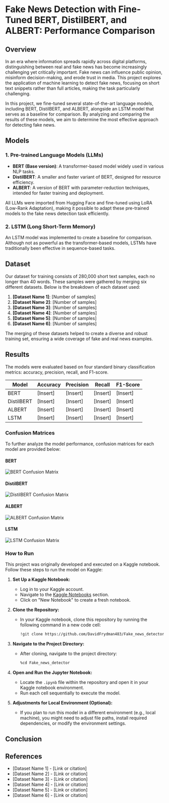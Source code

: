 # Fake News Detection with Fine-Tuned BERT, DistilBERT, and ALBERT: Performance Comparison

## Overview

In an era where information spreads rapidly across digital platforms, distinguishing between real and fake news has become increasingly challenging yet critically important. Fake news can influence public opinion, misinform decision-making, and erode trust in media. This project explores the application of machine learning to detect fake news, focusing on short text snippets rather than full articles, making the task particularly challenging.

In this project, we fine-tuned several state-of-the-art language models, including BERT, DistilBERT, and ALBERT, alongside an LSTM model that serves as a baseline for comparison. By analyzing and comparing the results of these models, we aim to determine the most effective approach for detecting fake news.

## Models

### 1. Pre-trained Language Models (LLMs)
- **BERT (Base version)**: A transformer-based model widely used in various NLP tasks.
- **DistilBERT**: A smaller and faster variant of BERT, designed for resource efficiency.
- **ALBERT**: A version of BERT with parameter-reduction techniques, intended for faster training and deployment.

All LLMs were imported from Hugging Face and fine-tuned using LoRA (Low-Rank Adaptation), making it possible to adapt these pre-trained models to the fake news detection task efficiently.

### 2. LSTM (Long Short-Term Memory)
An LSTM model was implemented to create a baseline for comparison. Although not as powerful as the transformer-based models, LSTMs have traditionally been effective in sequence-based tasks.

## Dataset

Our dataset for training consists of 280,000 short text samples, each no longer than 40 words. These samples were gathered by merging six different datasets. Below is the breakdown of each dataset used:

1. **[Dataset Name 1]**: [Number of samples]
2. **[Dataset Name 2]**: [Number of samples]
3. **[Dataset Name 3]**: [Number of samples]
4. **[Dataset Name 4]**: [Number of samples]
5. **[Dataset Name 5]**: [Number of samples]
6. **[Dataset Name 6]**: [Number of samples]

The merging of these datasets helped to create a diverse and robust training set, ensuring a wide coverage of fake and real news examples.

## Results

The models were evaluated based on four standard binary classification metrics: accuracy, precision, recall, and F1-score. 

| Model       | Accuracy | Precision | Recall | F1-Score |
|-------------|----------|-----------|--------|----------|
| BERT        | [Insert] | [Insert]  | [Insert] | [Insert] |
| DistilBERT  | [Insert] | [Insert]  | [Insert] | [Insert] |
| ALBERT      | [Insert] | [Insert]  | [Insert] | [Insert] |
| LSTM        | [Insert] | [Insert]  | [Insert] | [Insert] |

### Confusion Matrices

To further analyze the model performance, confusion matrices for each model are provided below:

#### BERT
![BERT Confusion Matrix](path/to/bert_confusion_matrix.png)

#### DistilBERT
![DistilBERT Confusion Matrix](path/to/distilbert_confusion_matrix.png)

#### ALBERT
![ALBERT Confusion Matrix](path/to/albert_confusion_matrix.png)

#### LSTM
![LSTM Confusion Matrix](path/to/lstm_confusion_matrix.png)

### How to Run

This project was originally developed and executed on a Kaggle notebook. Follow these steps to run the model on Kaggle:

1. **Set Up a Kaggle Notebook:**
   - Log in to your Kaggle account.
   - Navigate to the [Kaggle Notebooks](https://www.kaggle.com/notebooks) section.
   - Click on "New Notebook" to create a fresh notebook.

2. **Clone the Repository:**
   - In your Kaggle notebook, clone this repository by running the following command in a new code cell:
     ```bash
     !git clone https://github.com/DavidFrydman483/Fake_news_detector.git
     ```

3. **Navigate to the Project Directory:**
   - After cloning, navigate to the project directory:
     ```bash
     %cd Fake_news_detector
     ```

4. **Open and Run the Jupyter Notebook:**
   - Locate the `.ipynb` file within the repository and open it in your Kaggle notebook environment.
   - Run each cell sequentially to execute the model.

5. **Adjustments for Local Environment (Optional):**
   - If you plan to run this model in a different environment (e.g., local machine), you might need to adjust file paths, install required dependencies, or modify the environment settings.




## Conclusion


## References
- [Dataset Name 1] - [Link or citation]
- [Dataset Name 2] - [Link or citation]
- [Dataset Name 3] - [Link or citation]
- [Dataset Name 4] - [Link or citation]
- [Dataset Name 5] - [Link or citation]
- [Dataset Name 6] - [Link or citation]
